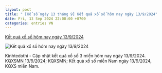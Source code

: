 ```yaml
---
layout: post
title: " [Xổ số ngày 13 tháng 9] Kết quả xổ số hôm nay ngày 13/9/2024"
date: Fri, 13 Sep 2024 22:00:00 +0700
categories: entries VN
---
```

[Kết quả xổ số hôm nay ngày 13/9/2024](https://kinhtedothi.vn/ket-qua-xo-so-hom-nay-ngay-13-9-2024.html)

![Kết quả xổ số hôm nay ngày 13/9/2024](https://static.kinhtedothi.vn/images/upload//2024/09/09/www-kinhtedothi-vn.gif)

Kinhtedothi - Cập nhật kết quả xổ số 3 miền hôm nay ngày 13/9/2024. KQXSMN 13/9/2024; KQXSMN; Kết quả xổ số miền Nam ngày 13/9/2024, KQXS miền Nam.

